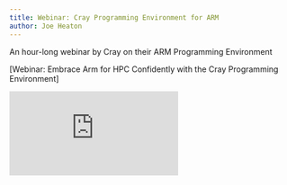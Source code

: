 ```yaml
---
title: Webinar: Cray Programming Environment for ARM
author: Joe Heaton
---
```


An hour-long webinar by Cray on their ARM Programming Environment

[Webinar: Embrace Arm for HPC Confidently with the Cray Programming Environment]

<iframe src="https://www.youtube-nocookie.com/embed/zh3N5O00R2Q"
frameborder="0" allow="autoplay; encrypted-media" allowfullscreen></iframe>
